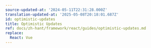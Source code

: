 ```yaml
---
source-updated-at: '2024-05-11T22:31:28.000Z'
translation-updated-at: '2025-05-08T20:18:01.687Z'
id: optimistic-updates
title: Optimistic Updates
ref: docs/zh-hant/framework/react/guides/optimistic-updates.md
replace:
  React: Vue
---
```

